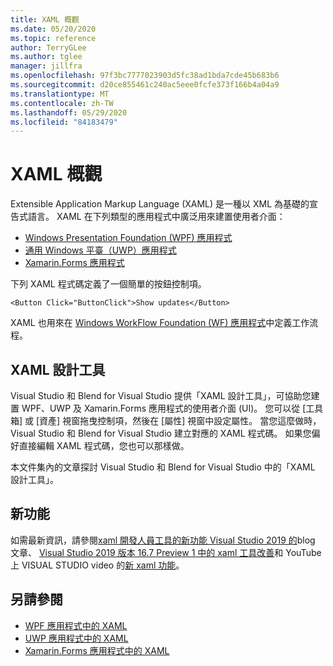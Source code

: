 ```yaml
---
title: XAML 概觀
ms.date: 05/20/2020
ms.topic: reference
author: TerryGLee
ms.author: tglee
manager: jillfra
ms.openlocfilehash: 97f3bc7777023903d5fc38ad1bda7cde45b683b6
ms.sourcegitcommit: d20ce855461c240ac5eee0fcfe373f166b4a04a9
ms.translationtype: MT
ms.contentlocale: zh-TW
ms.lasthandoff: 05/29/2020
ms.locfileid: "84183479"
---
```

# <a name="overview-of-xaml"></a>XAML 概觀

Extensible Application Markup Language (XAML) 是一種以 XML 為基礎的宣告式語言。 XAML 在下列類型的應用程式中廣泛用來建置使用者介面：

- [Windows Presentation Foundation (WPF) 應用程式](/dotnet/framework/wpf/advanced/xaml-in-wpf)
- [通用 Windows 平臺（UWP）應用程式](/windows/uwp/xaml-platform/xaml-overview)
- [Xamarin.Forms 應用程式](/xamarin/xamarin-forms/xaml/)

下列 XAML 程式碼定義了一個簡單的按鈕控制項。

```xaml
<Button Click="ButtonClick">Show updates</Button>
```

XAML 也用來在 [Windows WorkFlow Foundation (WF) 應用程式](/dotnet/framework/windows-workflow-foundation/serializing-workflows-and-activities-to-and-from-xaml)中定義工作流程。

## <a name="xaml-designer"></a>XAML 設計工具

Visual Studio 和 Blend for Visual Studio 提供「XAML 設計工具」，可協助您建置 WPF、UWP 及 Xamarin.Forms 應用程式的使用者介面 (UI)。 您可以從 [工具箱] 或 [資產] 視窗拖曳控制項，然後在 [屬性] 視窗中設定屬性。 當您這麼做時，Visual Studio 和 Blend for Visual Studio 建立對應的 XAML 程式碼。 如果您偏好直接編輯 XAML 程式碼，您也可以那樣做。

本文件集內的文章探討 Visual Studio 和 Blend for Visual Studio 中的「XAML 設計工具」。

## <a name="whats-new"></a>新功能

如需最新資訊，請參閱[xaml 開發人員工具的新功能 Visual Studio 2019 的](https://devblogs.microsoft.com/visualstudio/whats-new-in-xaml-developer-tools-in-visual-studio-2019-for-wpf-uwp/)blog 文章、 [Visual Studio 2019 版本 16.7 Preview 1 中的 xaml 工具改善](https://devblogs.microsoft.com/visualstudio/improvements-to-xaml-tooling-in-visual-studio-2019-version-16-7-preview-1/)和 YouTube 上 VISUAL STUDIO video 的[新 xaml 功能](https://youtu.be/yI9OyA4ZM2E)。

## <a name="see-also"></a>另請參閱

- [WPF 應用程式中的 XAML](/dotnet/framework/wpf/advanced/xaml-in-wpf)
- [UWP 應用程式中的 XAML](/windows/uwp/xaml-platform/xaml-overview)
- [Xamarin.Forms 應用程式中的 XAML](/xamarin/xamarin-forms/xaml/)

